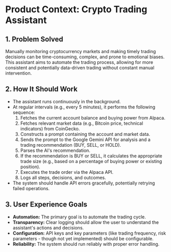 # Product Context: Crypto Trading Assistant

## 1. Problem Solved

Manually monitoring cryptocurrency markets and making timely trading decisions can be time-consuming, complex, and prone to emotional biases. This assistant aims to automate the trading process, allowing for more consistent and potentially data-driven trading without constant manual intervention.

## 2. How It Should Work

- The assistant runs continuously in the background.
- At regular intervals (e.g., every 5 minutes), it performs the following sequence:
    1.  Fetches the current account balance and buying power from Alpaca.
    2.  Fetches relevant market data (e.g., Bitcoin price, technical indicators) from CoinGecko.
    3.  Constructs a prompt containing the account and market data.
    4.  Sends the prompt to the Google Gemini API for analysis and a trading recommendation (BUY, SELL, or HOLD).
    5.  Parses the AI's recommendation.
    6.  If the recommendation is BUY or SELL, it calculates the appropriate trade size (e.g., based on a percentage of buying power or existing position).
    7.  Executes the trade order via the Alpaca API.
    8.  Logs all steps, decisions, and outcomes.
- The system should handle API errors gracefully, potentially retrying failed operations.

## 3. User Experience Goals

- **Automation:** The primary goal is to automate the trading cycle.
- **Transparency:** Clear logging should allow the user to understand the assistant's actions and decisions.
- **Configuration:** API keys and key parameters (like trading frequency, risk parameters - though not yet implemented) should be configurable.
- **Reliability:** The system should run reliably with proper error handling.
